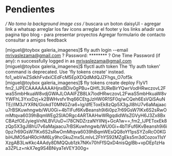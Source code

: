 # Pendientes

*/ No tomo la background image css /* 
buscara un boton daisyUI - agregar link a whatsap
arreglar los fav icons
arreglar el footer y los links
añadir una pagina tipo blog - para presentar proyectos
Agregar formulario de contacto
consultar a amigos feedback


[miguel@toybox galeria_imagenes]$ fly auth login --email mrivaslezama@gmail.com
? Password: ********
? One Time Password (if any): n
successfully logged in as mrivaslezama@gmail.com
[miguel@toybox galeria_imagenes]$ flyctl auth token
The 'fly auth token' command is deprecated. Use 'fly tokens create' instead.
fo1_wbVwZSdkhFvdxiCEdFcM5EpXDQdMdQJZFhgs_O7of5k
[miguel@toybox galeria_imagenes]$ fly tokens create deploy
FlyV1 fm2_lJPECAAAAAAAAHjnxBDiv0gPBu+QHfL3UReBirYQwrVodHRwczovL2FwaS5mbHkuaW8vdjGWAJLOAAIFZB8Lk7lodHRwczovL2FwaS5mbHkuaW8vYWFhL3YxxDzj+k2BWHvsfv1hq66CEtgJzHW0R1SF0q/wCQeh6EsVQiSAuNTE//IM3JYXRN/GiokdT0MNGZra6+lg/dfEToxEk8zQp5X3gJl8hU7v6aMajaacu7rBSKuwhngwb/WU0Gi+4bTlFuf6KvBeansh9i6i0pz7r69GsW7IKx6S2sRwOmMtqva6039hBqmWEg2SlAORgc4ARTAAHwWRgqdidWlsZGVyH6J3Zx8BxCBAzfOEJyiegVnNLBVUuD+l78CNDZrzaNYIINtj+GcA1w==,fm2_lJPEToxEk8zQp5X3gJl8hU7v6aMajaacu7rBSKuwhngwb/WU0Gi+4bTlFuf6KvBeansh9i6i0pz7r69GsW7IKx6S2sRwOmMtqva6039hBqmWEsQQ8oYf1psSYZoRcO0KGbiHJMO5aHR0cHM6Ly9hcGkuZmx5LmlvL2FhYS92MZgEks5m3dCozox11sYXzgAB3LwKkc4AAdy8DMQQub1zk7NKv70hFfSQxD4nisQgIBb+vpDEp1zHaa3ZPLz+nkX7eg9S4BNiyaTeVEY300g=
